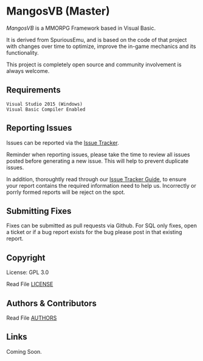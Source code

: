 MangosVB (Master)
==========
*MangosVB* is a MMORPG Framework based in Visual Basic.

It is derived from SpuriousEmu, and is based on the code of that project with changes over time to optimize, improve the in-game mechanics and its functionality.

This project is completely open source and community involvement is always welcome.
 
## Requirements
    Visual Studio 2015 (Windows)
    Visual Basic Compiler Enabled

## Reporting Issues

Issues can be reported via the [Issue Tracker](https://github.com/emu-dev/mangosvb/issues/).

Reminder when reporting issues, please take the time to review all issues posted before generating a new issue. This will help to prevent duplicate issues.

In addition, thoroughtly read through our [Issue Tracker Guide](IssueTemplate.md), to ensure your report contains the required information need to help us. Incorrectly or porrly formed reports will be reject on the spot.

## Submitting Fixes

Fixes can be submitted as pull requests via Github. For SQL only fixes, open a ticket or if a bug report exists for the bug please post in that existing report.

## Copyright

License: GPL 3.0

Read File [LICENSE](LICENSE)

## Authors & Contributors

Read File [AUTHORS](AUTHORS)

## Links

Coming Soon.
